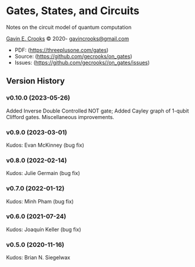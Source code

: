 # Gates, States, and Circuits

Notes on the circuit model of quantum computation

[Gavin E. Crooks](https://threeplusone.com) © 2020-
gavincrooks@gmail.com

* PDF: (https://threeplusone.com/gates)
* Source: (https://github.com/gecrooks/on_gates)
* Issues: (https://github.com/gecrooks//on_gates/issues)





## Version History

### v0.10.0 (2023-05-26)
Added Inverse Double Controlled NOT gate; Added Cayley graph of 1-qubit Clifford gates. Miscellaneous improvements.

### v0.9.0 (2023-03-01)

Kudos: Evan McKinney (bug fix)

### v0.8.0 (2022-02-14)

Kudos: Julie Germain (bug fix)


### v0.7.0 (2022-01-12)

Kudos: Minh Pham (bug fix)


### v0.6.0 (2021-07-24)

Kudos: Joaquín Keller (bug fix)


### v0.5.0 (2020-11-16)

Kudos: Brian N. Siegelwax




